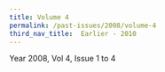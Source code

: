 ```yaml
---
title: Volume 4
permalink: /past-issues/2008/volume-4
third_nav_title:  Earlier - 2010
---
```


Year 2008, Vol 4, Issue 1 to 4
